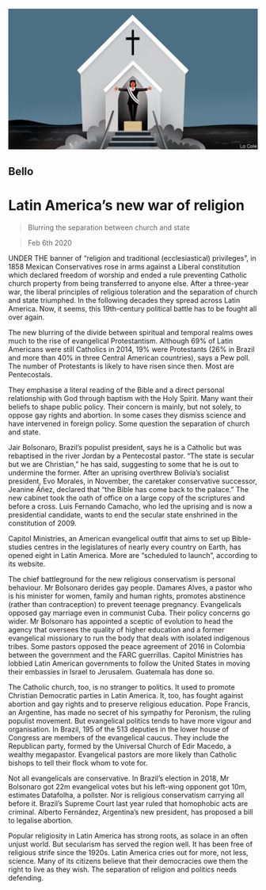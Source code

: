 ![](./images/20200208_AMD001_0.jpg)

## Bello

# Latin America’s new war of religion

> Blurring the separation between church and state

> Feb 6th 2020

UNDER THE banner of “religion and traditional (ecclesiastical) privileges”, in 1858 Mexican Conservatives rose in arms against a Liberal constitution which declared freedom of worship and ended a rule preventing Catholic church property from being transferred to anyone else. After a three-year war, the liberal principles of religious toleration and the separation of church and state triumphed. In the following decades they spread across Latin America. Now, it seems, this 19th-century political battle has to be fought all over again.

The new blurring of the divide between spiritual and temporal realms owes much to the rise of evangelical Protestantism. Although 69% of Latin Americans were still Catholics in 2014, 19% were Protestants (26% in Brazil and more than 40% in three Central American countries), says a Pew poll. The number of Protestants is likely to have risen since then. Most are Pentecostals.

They emphasise a literal reading of the Bible and a direct personal relationship with God through baptism with the Holy Spirit. Many want their beliefs to shape public policy. Their concern is mainly, but not solely, to oppose gay rights and abortion. In some cases they dismiss science and have intervened in foreign policy. Some question the separation of church and state.

Jair Bolsonaro, Brazil’s populist president, says he is a Catholic but was rebaptised in the river Jordan by a Pentecostal pastor. “The state is secular but we are Christian,” he has said, suggesting to some that he is out to undermine the former. After an uprising overthrew Bolivia’s socialist president, Evo Morales, in November, the caretaker conservative successor, Jeanine Áñez, declared that “the Bible has come back to the palace.” The new cabinet took the oath of office on a large copy of the scriptures and before a cross. Luis Fernando Camacho, who led the uprising and is now a presidential candidate, wants to end the secular state enshrined in the constitution of 2009.

Capitol Ministries, an American evangelical outfit that aims to set up Bible-studies centres in the legislatures of nearly every country on Earth, has opened eight in Latin America. More are “scheduled to launch”, according to its website.

The chief battleground for the new religious conservatism is personal behaviour. Mr Bolsonaro derides gay people. Damares Alves, a pastor who is his minister for women, family and human rights, promotes abstinence (rather than contraception) to prevent teenage pregnancy. Evangelicals opposed gay marriage even in communist Cuba. Their policy concerns go wider. Mr Bolsonaro has appointed a sceptic of evolution to head the agency that oversees the quality of higher education and a former evangelical missionary to run the body that deals with isolated indigenous tribes. Some pastors opposed the peace agreement of 2016 in Colombia between the government and the FARC guerrillas. Capitol Ministries has lobbied Latin American governments to follow the United States in moving their embassies in Israel to Jerusalem. Guatemala has done so.

The Catholic church, too, is no stranger to politics. It used to promote Christian Democratic parties in Latin America. It, too, has fought against abortion and gay rights and to preserve religious education. Pope Francis, an Argentine, has made no secret of his sympathy for Peronism, the ruling populist movement. But evangelical politics tends to have more vigour and organisation. In Brazil, 195 of the 513 deputies in the lower house of Congress are members of the evangelical caucus. They include the Republican party, formed by the Universal Church of Edir Macedo, a wealthy megapastor. Evangelical pastors are more likely than Catholic bishops to tell their flock whom to vote for.

Not all evangelicals are conservative. In Brazil’s election in 2018, Mr Bolsonaro got 22m evangelical votes but his left-wing opponent got 10m, estimates Datafolha, a pollster. Nor is religious conservatism carrying all before it. Brazil’s Supreme Court last year ruled that homophobic acts are criminal. Alberto Fernández, Argentina’s new president, has proposed a bill to legalise abortion.

Popular religiosity in Latin America has strong roots, as solace in an often unjust world. But secularism has served the region well. It has been free of religious strife since the 1920s. Latin America cries out for more, not less, science. Many of its citizens believe that their democracies owe them the right to live as they wish. The separation of religion and politics needs defending.